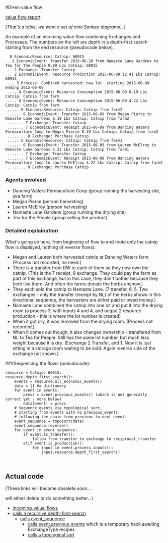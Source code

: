 #DHen value flow

[value flow report](http://dhen.webfactional.com/accounting/resource-flow-report/14/)

*(That's a table, we want a set of mini Sankey diagrams...)*

An example of an incoming value flow combining Exchanges and Processes. The numbers on the left are depth in a depth-first search starting from the end resource (pseudocode below).

```
  0 EconomicResource: Catnip: 60915
 . 1 EconomicEvent: Transfer 2015-06-20 from Namaste Lane Gardens to Tea for the People 0.89 Lbs Catnip: 60915
 .. 2 Exchange: Transfer Catnip
 .. 2 EconomicEvent: Resource Production 2015-06-09 12.41 Lbs Catnip: 60915
 ... 3 Process: Combined harvested: new lot  starting 2015-06-09 ending 2015-06-09
 .... 4 EconomicEvent: Resource Consumption 2015-06-09 8.19 Lbs Catnip: Catnip from farm
 .... 4 EconomicEvent: Resource Consumption 2015-06-09 4.22 Lbs Catnip: Catnip from farm
 ..... 5 EconomicResource: Catnip: Catnip from farm2
 ...... 6 EconomicEvent: Transfer 2015-06-09 from Megan Pierce to Namaste Lane Gardens 8.19 Lbs Catnip: Catnip from farm2
 ....... 7 Exchange: Transfer Catnip
 ....... 7 EconomicEvent: Receipt 2015-06-09 from Dancing Waters Permaculture Coop to Megan Pierce 8.19 Lbs Catnip: Catnip from farm2
 ........ 8 Exchange: Purchase Catnip
 ..... 5 EconomicResource: Catnip: Catnip from farm1
 ...... 6 EconomicEvent: Transfer 2015-06-09 from Lauren McElroy to Namaste Lane Gardens 4.22 Lbs Catnip: Catnip from farm1
 ....... 7 Exchange: Transfer Catnip
 ....... 7 EconomicEvent: Receipt 2015-06-09 from Dancing Waters Permaculture Coop to Lauren McElroy 4.22 Lbs Catnip: Catnip from farm1
 ........ 8 Exchange: Purchase Catnip
```
### Agents involved

* Dancing Waters Permaculture Coop (group running the harvesting site, aka farm)
* Megan Pierce (person harvesting)
* Lauren McElroy (person harvesting)
* Namaste Lane Gardens (group running the drying site)
* Tea for the People (group selling the product)

### Detailed explaination

What's going on here, from beginning of flow to end (note only the catnip flow is displayed, nothing of reverse flows):
* Megan and Lauren both harvested catnip at Dancing Waters farm. (Process not recorded, no need.)
* There is a transfer from DW to each of them so they now own the catnip. (This is the 7 receipt, 8 exchange. They could pay the farm as part of this exchange, but in this case, they don't bother because they both live there.  And often the farms donate the herbs anyhow.)
* They each sold the catnip to Namaste Lane. (7 transfer, 6, 5. Two exchanges - only the transfer (receipt by NL) of the herbs shows in this directional sequence, the harvesters are either paid or owed money.)
* Namaste Lane combined the catnip into one lot and put it into the drying room (a process 3, with inputs 4 and 4, and output 2 resource production - this is where the lot number is created)
* When it got dry, it was removed from the drying room.  (Process not recorded.)
* When it comes out though, it also changes ownership - transfered from NL to Tea for People.  Still has the same lot number, but much less weight because it is dry. (Exchange 2 Transfer, and 1. Now it is just sitting in a storage room waiting to be sold.  Again reverse side of the exchange not shown.)

###Sequencing the flows (pseudocode):

```
resource = Catnip: 60915:
resource.depth_first_search():
    events = resource.all_economic_events()
    data = {} #a dictionary
    for event in events:
        prevs = event.previous_events() (which is not generally correct yet - more below)
        data[event] = prevs
    # Sequence events via topological sort, 
    # starting from events with no previous_events,
    # following the chain from previous to next event.
    event_sequence = toposort(data) 
    event_sequence.reverse()
    for event in event_sequence:
        if event.is_transfer():
            follow from transfer to exchange to reciprocal_transfer
        elif event.is_production():
            for input in event.process.inputs():
                input.resource.depth_first_search()
                
        
```

## Actual code

<!-- TODO --> (These links will become obsolete soon...
will either delete or do something better...)

* [incoming_value_flows](https://github.com/valnet/valuenetwork/blob/master/valuenetwork/valueaccounting/models.py#L4708)
* [calls a recursive depth-first-search](https://github.com/valnet/valuenetwork/blob/master/valuenetwork/valueaccounting/models.py#L4729)
    * [calls event_sequence](https://github.com/valnet/valuenetwork/blob/master/valuenetwork/valueaccounting/models.py#L3842)
        * [calls event.previous_events](https://github.com/valnet/valuenetwork/blob/master/valuenetwork/valueaccounting/models.py#L8543) which is a temporary hack awaiting ExchangeType recipes
        * [calls a topological sort](https://bitbucket.org/ericvsmith/toposort/src/25b5894c4229cb888f77cf0c077c05e2464446ac/toposort.py?at=default&fileviewer=file-view-default)
